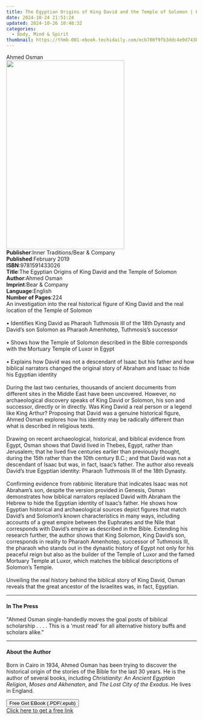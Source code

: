 ```yaml
---
title: The Egyptian Origins of King David and the Temple of Solomon | Free Book
date: 2024-10-24 21:51:24
updated: 2024-10-26 10:48:32
categories:
  - Body, Mind & Spirit
thumbnail: https://thmb-001-ebook.techidaily.com/ecb700f9fb3ddc4e9d743bc8c3011855dd6c79de772971bcef2fad92d862d69e.jpg
---
```

<main id="book-container">
  <div class="flex flex-col">
    <div class="book-brief flex-1 py-6 px-4 sm:p-6 md:py-10 md:px-8">
      <!-- brief-->
      <div class="book-brief-main">Ahmed Osman</div>
    </div>
    <div
      class="book-meta-info flex-1 grid gap-4 col-start-1 col-end-3 row-start-1 sm:mb-6 sm:grid-cols-4 lg:gap-6 lg:col-start-2 lg:row-end-6 lg:row-span-6 lg:mb-0"
    >
      <div
        class="book-meta-info-left place-content-center mt-4 p-4 text-sm leading-6 col-start-2 col-span-2 dark:text-slate-400"
      >
        <img
          class="w-full h-500 object-cover rounded-lg sm:h-255 sm:col-span-2 lg:col-span-full"
          src="https://img-001-ebook.techidaily.com/1b55904533959b165def0c97fe726cf0e632cc09437856a7620c59663177a35f.jpg"
          alt=""
          width="312"
          height="500"
        />
      </div>
      <div
        class="book-meta-info-right mt-2 col-start-1 row-start-2 col-span-3 self-center"
      >
        <!-- meta data  -->
        <div class="flex flex-col px-4 md:px-8">
          <div class="flex-1">
            <strong>Publisher</strong>:<span class="px-2"
              >Inner Traditions/Bear &amp; Company</span
            >
          </div>
          <div class="flex-1">
            <strong>Published</strong>:<span class="px-2">February 2019</span>
          </div>
          <div class="flex-1">
            <strong>ISBN</strong>:<span class="px-2">9781591433026</span>
          </div>
          <div class="flex-1">
            <strong>Title</strong>:<span class="px-2"
              >The Egyptian Origins of King David and the Temple of
              Solomon</span
            >
          </div>
          <div class="flex-1">
            <strong>Author</strong>:<span class="px-2">Ahmed Osman</span>
          </div>
          <div class="flex-1">
            <strong>Imprint</strong>:<span class="px-2"
              >Bear &amp; Company</span
            >
          </div>
          <div class="flex-1">
            <strong>Language</strong>:<span class="px-2">English</span>
          </div>
          <div class="flex-1">
            <strong>Number of Pages</strong>:<span class="px-2">224</span>
          </div>
        </div>
      </div>
    </div>
    <div class="book-description flex-1 py-6 px-4 sm:p-6 md:py-10 md:px-8">
      <div class="book-description-main">
        <div accordion-content="" id="description">
          An investigation into the real historical figure of King David and the
          real location of the Temple of Solomon <br /><br />• Identifies King
          David as Pharaoh Tuthmosis III of the 18th Dynasty and David’s son
          Solomon as Pharaoh Amenhotep, Tuthmosis’s successor <br /><br />•
          Shows how the Temple of Solomon described in the Bible corresponds
          with the Mortuary Temple of Luxor in Egypt <br /><br />• Explains how
          David was not a descendant of Isaac but his father and how biblical
          narrators changed the original story of Abraham and Isaac to hide his
          Egyptian identity <br /><br />During the last two centuries, thousands
          of ancient documents from different sites in the Middle East have been
          uncovered. However, no archaeological discovery speaks of King David
          or Solomon, his son and successor, directly or in directly. Was King
          David a real person or a legend like King Arthur? Proposing that David
          was a genuine historical figure, Ahmed Osman explores how his identity
          may be radically different than what is described in religious texts.
          <br /><br />Drawing on recent archaeological, historical, and biblical
          evidence from Egypt, Osman shows that David lived in Thebes, Egypt,
          rather than Jerusalem; that he lived five centuries earlier than
          previously thought, during the 15th rather than the 10th century B.C.;
          and that David was not a descendant of Isaac but was, in fact, Isaac’s
          father. The author also reveals David’s true Egyptian identity:
          Pharaoh Tuthmosis III of the 18th Dynasty. <br /><br />Confirming
          evidence from rabbinic literature that indicates Isaac was not
          Abraham’s son, despite the version provided in Genesis, Osman
          demonstrates how biblical narrators replaced David with Abraham the
          Hebrew to hide the Egyptian identity of Isaac’s father. He shows how
          Egyptian historical and archaeological sources depict figures that
          match David’s and Solomon’s known characteristics in many ways,
          including accounts of a great empire between the Euphrates and the
          Nile that corresponds with David’s empire as described in the Bible.
          Extending his research further, the author shows that King Solomon,
          King David’s son, corresponds in reality to Pharaoh Amenhotep,
          successor of Tuthmosis III, the pharaoh who stands out in the dynastic
          history of Egypt not only for his peaceful reign but also as the
          builder of the Temple of Luxor and the famed Mortuary Temple at Luxor,
          which matches the biblical descriptions of Solomon’s Temple.
          <br /><br />Unveiling the real history behind the biblical story of
          King David, Osman reveals that the great ancestor of the Israelites
          was, in fact, Egyptian.
        </div>
        <div class="accordion-fader"></div>
      </div>
    </div>
    <div class="book-excerpts flex-1 py-6 px-4 sm:p-6 md:py-10 md:px-8">
      <!-- excerpts-->
      <div class="book-excerpts-main">
        <hr />
        <h4 class="placeholder placeholder-heading">
          <span>In The Press</span>
        </h4>
        <p>
          "Ahmed Osman single-handedly moves the goal posts of biblical
          scholarship . . . . This is a 'must read' for all alternative history
          buffs and scholars alike."
        </p>
      </div>
    </div>
    <div class="book-about-author flex-1 py-6 px-4 sm:p-6 md:py-10 md:px-8">
      <!-- about author-->
      <div class="book-main-author-main">
        <hr />
        <h4 class="placeholder placeholder-heading">
          <span>About the Author</span>
        </h4>
        <p>
          Born in Cairo in 1934, Ahmed Osman has been trying to discover the
          historical origin of the stories of the Bible for the last 30 years.
          He is the author of several books, including
          <i>Christianity: An Ancient Egyptian Religion</i>,
          <i>Moses and Akhenaten</i>, and <i>The Lost City of the Exodus</i>. He
          lives in England.
        </p>
      </div>
    </div>
    <div class="book-free-get flex-1 py-6 px-4 sm:p-6 md:py-10 md:px-8">
      <button
        id="btn-free-get"
        class="bg-blue-500 hover:bg-blue-700 text-white font-bold py-2 px-4 rounded"
      >
        Free Get EBook (.PDF/.epub)
      </button>
      <div id="countdown-display" class="px-2 text-lg mt-2"></div>
      <a
        id="free-link"
        class="hidden bg-blue-500 hover:bg-blue-700 text-white font-bold py-2 px-4 rounded"
        href="https://www.ebooks.com/en-us/book/96164930/the-egyptian-origins-of-king-david-and-the-temple-of-solomon/ahmed-osman/"
        target="_blank"
        >Click here to get a free link</a
      >
    </div>
    <script>
      let countdownTime = 0;
      let countdownInterval = null;
      document
        .getElementById('btn-free-get')
        .addEventListener('click', startCountdown);
      function startCountdown() {
        countdownTime = new Date().getTime() + 60000 * 3;
        countdownInterval = setInterval(updateCountdown, 1000);
        document.getElementById('btn-free-get').disabled = true;
        document
          .getElementById('btn-free-get')
          .classList.add('bg-gray-500', 'cursor-not-allowed');
      }
      function updateCountdown() {
        let currentTime = new Date().getTime();
        let timeLeft = countdownTime - currentTime;
        let secondsLeft = Math.floor(timeLeft / 1000);
        document.getElementById('countdown-display').innerHTML =
          `Remaining time: ${secondsLeft} seconds.`;
        if (secondsLeft <= 0) {
          clearInterval(countdownInterval);
          document.getElementById('btn-free-get').classList.add('hidden');
          document.getElementById('free-link').classList.remove('hidden');
          document.getElementById('countdown-display').innerHTML = '';
        }
      }
    </script>
  </div>
</main>
